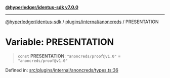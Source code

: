 [**@hyperledger/identus-sdk v7.0.0**](../../../../README.md)

***

[@hyperledger/identus-sdk](../../../../README.md) / [plugins/internal/anoncreds](../README.md) / PRESENTATION

# Variable: PRESENTATION

> `const` **PRESENTATION**: `"anoncreds/proof@v1.0"` = `"anoncreds/proof@v1.0"`

Defined in: [src/plugins/internal/anoncreds/types.ts:36](https://github.com/hyperledger/identus-edge-agent-sdk-ts/blob/96423ee84b124a31ce63036d9d623d1cb73a13c2/src/plugins/internal/anoncreds/types.ts#L36)
